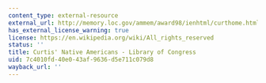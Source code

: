 ```yaml
---
content_type: external-resource
external_url: http://memory.loc.gov/ammem/award98/ienhtml/curthome.html
has_external_license_warning: true
license: https://en.wikipedia.org/wiki/All_rights_reserved
status: ''
title: Curtis' Native Americans - Library of Congress
uid: 7c4010fd-40e0-43af-9636-d5e711c079d8
wayback_url: ''
---
```

